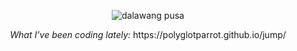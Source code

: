 

<p align="center">
  <img src="https://github.com/user-attachments/assets/fd35d314-8626-4117-8861-689fd2b5c7f6" alt="dalawang pusa">
</p>


<!-- <p align="center">
  <i>What I’ve been coding lately:</i>
  <a href="https://polyglotparrot.github.io/jump/" target="_blank" rel="noopener noreferrer">REAVN ↗</a>
</p> -->

<p align="center">
<i>What I’ve been coding lately:</i>
https://polyglotparrot.github.io/jump/
</p>























  



